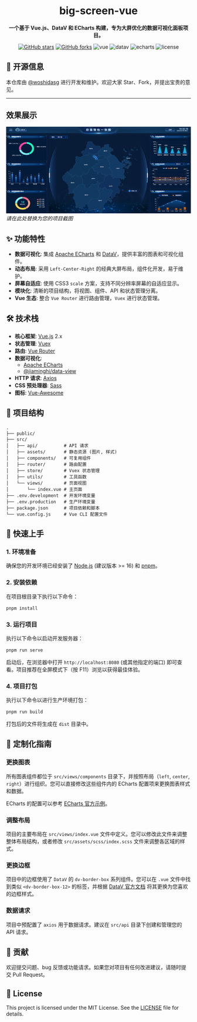 <h1 align="center">big-screen-vue</h1>

<p align="center">
  <strong>一个基于 Vue.js、DataV 和 ECharts 构建，专为大屏优化的数据可视化面板项目。</strong>
</p>

<p align="center">
  <a href="https://github.com/woshidasg/big-screen-vue"><img src="https://img.shields.io/github/stars/woshidasg/big-screen-vue.svg?style=social&label=Stars" alt="GitHub stars"></a>
  <a href="https://github.com/woshidasg/big-screen-vue/fork"><img src="https://img.shields.io/github/forks/woshidasg/big-screen-vue.svg?style=social&label=Fork" alt="GitHub forks"></a>
  <img src="https://img.shields.io/badge/Vue.js-2.6.11-green" alt="vue">
  <img src="https://img.shields.io/badge/DataV-2.7.3-blue" alt="datav">
  <img src="https://img.shields.io/badge/Echarts-4.6.0-red" alt="echarts">
  <img src="https://img.shields.io/github/license/woshidasg/big-screen-vue" alt="license">
</p>

## 📖 开源信息

本仓库由 [@woshidasg](https://github.com/woshidasg) 进行开发和维护。欢迎大家 Star、Fork，并提出宝贵的意见。

---

## 效果展示

![项目截图](placeholder.png "项目截图")
*请在此处替换为您的项目截图*

## ✨ 功能特性

- **数据可视化**: 集成 [Apache ECharts](https://echarts.apache.org/zh/index.html) 和 [DataV](http://datav.jiaminghi.com/)，提供丰富的图表和可视化组件。
- **动态布局**: 采用 `Left-Center-Right` 的经典大屏布局，组件化开发，易于维护。
- **屏幕自适应**: 使用 CSS3 `scale` 方案，支持不同分辨率屏幕的自适应显示。
- **模块化**: 清晰的项目结构，将视图、组件、API 和状态管理分离。
- **Vue 生态**: 整合 `Vue Router` 进行路由管理，`Vuex` 进行状态管理。

## 🛠️ 技术栈

- **核心框架**: [Vue.js](https://cn.vuejs.org/) 2.x
- **状态管理**: [Vuex](https://vuex.vuejs.org/zh/)
- **路由**: [Vue Router](https://router.vuejs.org/zh/)
- **数据可视化**:
  - [Apache ECharts](https://echarts.apache.org/zh/index.html)
  - [@jiaminghi/data-view](http://datav.jiaminghi.com/)
- **HTTP 请求**: [Axios](https://axios-http.com/)
- **CSS 预处理器**: [Sass](https://sass-lang.com/)
- **图标**: [Vue-Awesome](https://github.com/Justineo/vue-awesome)

## 📁 项目结构

```
.
├── public/
├── src/
│   ├── api/          # API 请求
│   ├── assets/       # 静态资源 (图片, 样式)
│   ├── components/   # 可复用组件
│   ├── router/       # 路由配置
│   ├── store/        # Vuex 状态管理
│   ├── utils/        # 工具函数
│   └── views/        # 页面视图
│       └── index.vue # 主页面
├── .env.development  # 开发环境变量
├── .env.production   # 生产环境变量
├── package.json      # 项目依赖和脚本
└── vue.config.js     # Vue CLI 配置文件
```

## 🚀 快速上手

### 1. 环境准备

确保您的开发环境已经安装了 [Node.js](https://nodejs.org/) (建议版本 >= 16) 和 [pnpm](https://pnpm.io/)。

### 2. 安装依赖

在项目根目录下执行以下命令：

```bash
pnpm install
```

### 3. 运行项目

执行以下命令以启动开发服务器：

```bash
pnpm run serve
```

启动后，在浏览器中打开 `http://localhost:8080` (或其他指定的端口) 即可查看。项目推荐在全屏模式下（按 F11）浏览以获得最佳体验。

### 4. 项目打包

执行以下命令以进行生产环境打包：

```bash
pnpm run build
```

打包后的文件将生成在 `dist` 目录中。

## 🔧 定制化指南

### 更换图表

所有图表组件都位于 `src/views/components` 目录下，并按照布局（`left`, `center`, `right`）进行组织。您可以直接修改这些组件内的 ECharts 配置项来更换图表样式和数据。

ECharts 的配置可以参考 [ECharts 官方示例](https://echarts.apache.org/examples/zh/index.html)。

### 调整布局

项目的主要布局在 `src/views/index.vue` 文件中定义。您可以修改此文件来调整整体布局结构，或者修改 `src/assets/scss/index.scss` 文件来调整各区域的样式。

### 更换边框

项目中的边框使用了 `DataV` 的 `dv-border-box` 系列组件。您可以在 `.vue` 文件中找到类似 `<dv-border-box-12>` 的标签，并根据 [DataV 官方文档](http://datav.jiaminghi.com/guide/borderBox.html) 将其更换为您喜欢的边框样式。

### 数据请求

项目中预配置了 `axios` 用于数据请求。建议在 `src/api` 目录下创建和管理您的 API 请求。

## 🤝 贡献

欢迎提交问题、bug 反馈或功能请求。如果您对项目有任何改进建议，请随时提交 Pull Request。

## 📄 License

This project is licensed under the MIT License. See the [LICENSE](LICENSE) file for details.
